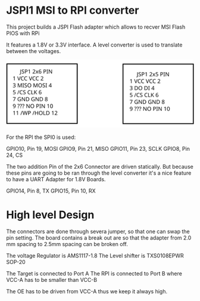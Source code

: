 # JSPI1 MSI  to RPI converter

This project builds a JSPI Flash adapter
which allows to recver MSI Flash PIOS with RPi

It features a 1.8V or 3.3V interface. A level
converter is used to translate between
the voltages.

![JSPI pin setup ](pinouts.svg "Pin Out JSPI1")


For the RPI the SPI0 is used:

GPIO10, Pin 19, MOSI
GPIO9, Pin 21, MISO
GPIO11, Pin 23, SCLK
GPIO8, Pin 24, CS

The two addition Pin of the 2x6 Connector are driven statically. But because these pins are going to be ran through the level converter it's a nice feature to have a UART Adapter for 1.8V Boards.

GPIO14, Pin 8, TX
GPIO15, Pin 10, RX


# High level Design

The connectors are done through severa jumper, so that one can swap the pin setting.
The board contains a break out are so that the adapter from 2.0 mm spacing to 2.5mm spacing can be broken off.

The voltage Regulator is AMS1117-1.8
The Level shifter is TXS0108EPWR  SOP-20

The Target is connected to Port A
The RPI is  connected to Port B
where VCC-A has to be smaller than VCC-B

The OE has to be driven from VCC-A thus we keep it always high.

